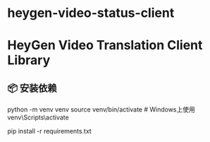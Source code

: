 # heygen-video-status-client

# HeyGen Video Translation Client Library

## 📦 安装依赖



python -m venv venv
source venv/bin/activate  # Windows上使用 venv\Scripts\activate

pip install -r requirements.txt
